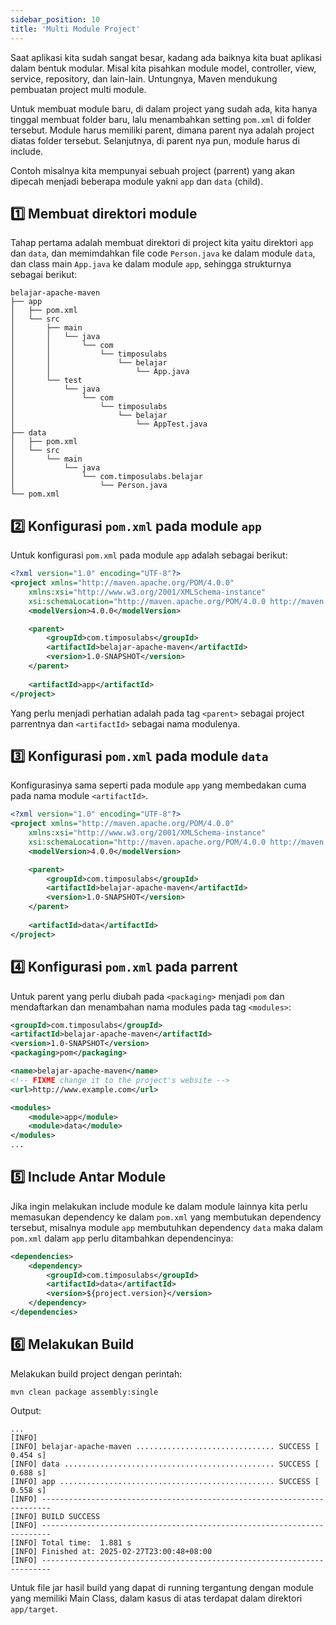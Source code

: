 ```yaml
---
sidebar_position: 10
title: 'Multi Module Project'
---
```


Saat aplikasi kita sudah sangat besar, kadang ada baiknya kita buat aplikasi dalam bentuk modular. Misal kita pisahkan module model, controller, view, service, repository, dan lain-lain. Untungnya, Maven mendukung pembuatan project multi module.

Untuk membuat module baru, di dalam project yang sudah ada, kita hanya tinggal membuat folder baru, lalu menambahkan setting `pom.xml` di folder tersebut. Module harus memiliki parent, dimana parent nya adalah project diatas folder tersebut. Selanjutnya, di parent nya pun, module harus di include.

Contoh misalnya kita mempunyai sebuah project (parrent) yang akan dipecah menjadi beberapa module yakni `app` dan `data` (child).

## 1️⃣ Membuat direktori module

Tahap pertama adalah membuat direktori di project kita yaitu direktori `app` dan `data`, dan memimdahkan file code `Person.java` ke dalam module `data`, dan class main `App.java` ke dalam module `app`, sehingga strukturnya sebagai berikut:

```
belajar-apache-maven
├── app
│   ├── pom.xml
│   └── src
│       ├── main
│       │   └── java
│       │       └── com
│       │           └── timposulabs
│       │               └── belajar
│       │                   └── App.java
│       └── test
│           └── java
│               └── com
│                   └── timposulabs
│                       └── belajar
│                           └── AppTest.java
├── data
│   ├── pom.xml
│   └── src
│       └── main
│           └── java
│               └── com.timposulabs.belajar
│                   └── Person.java
└── pom.xml
```

## 2️⃣ Konfigurasi `pom.xml` pada module `app`

Untuk konfigurasi `pom.xml` pada module `app` adalah sebagai berikut:

```xml
<?xml version="1.0" encoding="UTF-8"?>
<project xmlns="http://maven.apache.org/POM/4.0.0"
	xmlns:xsi="http://www.w3.org/2001/XMLSchema-instance"
	xsi:schemaLocation="http://maven.apache.org/POM/4.0.0 http://maven.apache.org/xsd/maven-4.0.0.xsd">
	<modelVersion>4.0.0</modelVersion>

	<parent>
		<groupId>com.timposulabs</groupId>
		<artifactId>belajar-apache-maven</artifactId>
		<version>1.0-SNAPSHOT</version>
	</parent>
	
	<artifactId>app</artifactId>
</project>
```

Yang perlu menjadi perhatian adalah pada tag `<parent>` sebagai project parrentnya dan `<artifactId>` sebagai nama modulenya.

## 3️⃣ Konfigurasi `pom.xml` pada module `data`

Konfigurasinya sama seperti pada module `app` yang membedakan cuma pada nama module `<artifactId>`.

```xml
<?xml version="1.0" encoding="UTF-8"?>
<project xmlns="http://maven.apache.org/POM/4.0.0"
	xmlns:xsi="http://www.w3.org/2001/XMLSchema-instance"
	xsi:schemaLocation="http://maven.apache.org/POM/4.0.0 http://maven.apache.org/xsd/maven-4.0.0.xsd">
	<modelVersion>4.0.0</modelVersion>

	<parent>
		<groupId>com.timposulabs</groupId>
		<artifactId>belajar-apache-maven</artifactId>
		<version>1.0-SNAPSHOT</version>
	</parent>
	
	<artifactId>data</artifactId>
</project>
```

## 4️⃣ Konfigurasi `pom.xml` pada parrent

Untuk parent yang perlu diubah pada `<packaging>` menjadi `pom` dan mendaftarkan dan menambahan nama modules pada tag `<modules>`:

```xml
<groupId>com.timposulabs</groupId>
<artifactId>belajar-apache-maven</artifactId>
<version>1.0-SNAPSHOT</version>
<packaging>pom</packaging>

<name>belajar-apache-maven</name>
<!-- FIXME change it to the project's website -->
<url>http://www.example.com</url>

<modules>
	<module>app</module>
	<module>data</module>
</modules>
...
```

## 5️⃣ Include Antar Module

Jika ingin melakukan include module ke dalam module lainnya kita perlu memasukan dependency ke dalam `pom.xml` yang membutukan dependency tersebut, misalnya module `app` membutuhkan dependency `data` maka dalam `pom.xml` dalam `app` perlu ditambahkan dependencinya:

```xml
<dependencies>
	<dependency>
		<groupId>com.timposulabs</groupId>
		<artifactId>data</artifactId>
		<version>${project.version}</version>
	</dependency>
</dependencies>
```

## 6️⃣ Melakukan Build

Melakukan build project dengan perintah:

```
mvn clean package assembly:single
```

Output:

```
...
[INFO] 
[INFO] belajar-apache-maven ............................... SUCCESS [  0.454 s]
[INFO] data ............................................... SUCCESS [  0.688 s]
[INFO] app ................................................ SUCCESS [  0.558 s]
[INFO] ------------------------------------------------------------------------
[INFO] BUILD SUCCESS
[INFO] ------------------------------------------------------------------------
[INFO] Total time:  1.881 s
[INFO] Finished at: 2025-02-27T23:00:48+08:00
[INFO] ------------------------------------------------------------------------
```

Untuk file jar hasil build yang dapat di running tergantung dengan module yang memiliki Main Class, dalam kasus di atas terdapat dalam direktori `app/target`.